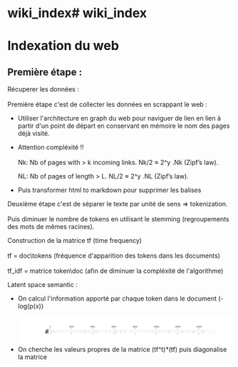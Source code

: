 # wiki_index# wiki_index

Indexation du web 
=================

Première étape :
---------------

Récuperer les données :  </br>   
Première étape c'est de collecter les données en scrappant le web :</br>   
- Utiliser l'architecture en graph du web pour naviguer de lien en lien à partir d'un point de départ en conservant en mémoire le nom des pages déjà visité.</br>   
- Attention compléxité !!  </br>   
    Nk: Nb of pages with > k incoming links. Nk/2 ≈ 2^y .Nk (Zipf’s law).</br>   

    NL: Nb of pages of length > L. NL/2 ≈ 2^y .NL (Zipf’s law).   </br>     
- Puis transformer html to markdown pour supprimer les balises  </br>    


Deuxième étape c'est de séparer le texte par unité de sens => tokenization. </br>   
Puis diminuer le nombre de tokens en utilisant le stemming (regroupements des mots de mêmes racines).</br>   


Construction de la matrice tf (time frequency)</br>   
tf = doc\tokens (fréquence d'apparition des tokens dans les documents)</br>      
tf_idf = matrice token\doc (afin de diminuer la compléxité de l'algorithme)</br>    

Latent space semantic :  </br>   
- On calcul l'information apporté par chaque token dans le document (-log(p(x))</br>   
![matrix](/matrix.png)
- On cherche les valeurs propres de la matrice (tf^t)*(tf) puis diagonalise la matrice </br> 
